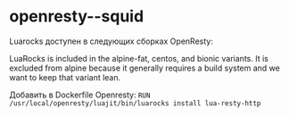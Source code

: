# openresty--squid

Luarocks доступен в следующих сборках OpenResty:

LuaRocks is included in the alpine-fat, centos, and bionic variants. It is excluded from alpine because it generally requires a build system and we want to keep that variant lean.

Добавить в Dockerfile Openresty:
`RUN /usr/local/openresty/luajit/bin/luarocks install lua-resty-http`

